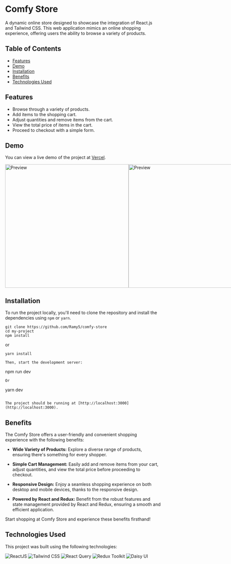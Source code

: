 # Comfy Store

A dynamic online store designed to showcase the integration of React.js and Tailwind CSS. This web application mimics an online shopping experience, offering users the ability to browse a variety of products.

## Table of Contents

- [Features](#features)
- [Demo](#demo)
- [Installation](#installation)
- [Benefits](#benefits)
- [Technologies Used](#technologies-used)

## Features

- Browse through a variety of products.
- Add items to the shopping cart.
- Adjust quantities and remove items from the cart.
- View the total price of items in the cart.
- Proceed to checkout with a simple form.

## Demo

You can view a live demo of the project at [Vercel](https://store-r.vercel.app/).
<div style="display: flex">
  <img style="width: 400px" src="https://github.com/Ramy5/comfy-store/assets/74501165/e1a0c158-6d41-4954-bc39-0e58ef0ad22e" alt="Preview">
  <img style="width: 400px" src="https://github.com/Ramy5/comfy-store/assets/74501165/351d2d9c-69c4-43dd-a731-149d191cc931" alt="Preview">
</div>

## Installation

To run the project locally, you'll need to clone the repository and install the dependencies using `npm` or `yarn`.

```
git clone https://github.com/Ramy5/comfy-store
cd my-project
npm install
```

or

```
yarn install
```

```
Then, start the development server:
```
npm run dev
```
Or
```
yarn dev
```

The project should be running at [http://localhost:3000](http://localhost:3000).
```

## Benefits

The Comfy Store offers a user-friendly and convenient shopping experience with the following benefits:

- **Wide Variety of Products:** Explore a diverse range of products, ensuring there's something for every shopper.

- **Simple Cart Management:** Easily add and remove items from your cart, adjust quantities, and view the total price before proceeding to checkout.

- **Responsive Design:** Enjoy a seamless shopping experience on both desktop and mobile devices, thanks to the responsive design.

- **Powered by React and Redux:** Benefit from the robust features and state management provided by React and Redux, ensuring a smooth and efficient application.

Start shopping at Comfy Store and experience these benefits firsthand!


## Technologies Used

This project was built using the following technologies:

![ReactJS](https://img.shields.io/badge/React-%2320232a.svg?style=for-the-badge&logo=react&logoColor=%2361DAFB)
![Tailwind CSS](https://img.shields.io/badge/tailwindcss-%2338B2AC.svg?style=for-the-badge&logo=tailwind-css&logoColor=white)
![React Query](https://img.shields.io/badge/react%20query-%23565E6C.svg?style=for-the-badge&logo=react-query&logoColor=white)
![Redux Toolkit](https://img.shields.io/badge/Redux_Toolkit-%236041A5.svg?style=for-the-badge&logo=redux&logoColor=white)
![Daisy UI](https://img.shields.io/badge/Daisy_UI-%2338B2AC.svg?style=for-the-badge&logoColor=white)

